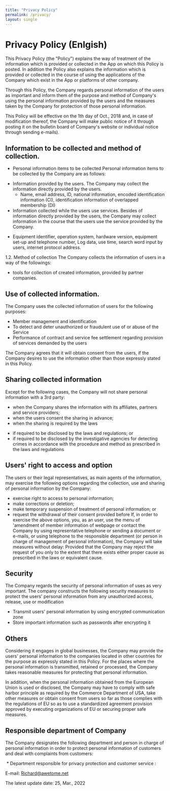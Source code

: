 ```yaml
---
title: "Privacy Policy"
permalink: /privacy/
layout: single
---
```


Privacy Policy (Enlgish)
=========================

This Privacy Policy (the "Policy") explains the way of treatment of the information which is provided or collected in the App on which this Policy is posted. In addition the Policy also explains the information which is provided or collected in the course of using the applications of the Company which exist in the App or platforms of other company.

Through this Policy, the Company regards personal information of the users as important and inform them of the purpose and method of Company's using the personal information provided by the users and the measures taken by the Company for protection of those personal information.

This Policy will be effective on the 1th day of Oct., 2018 and, in case of modification thereof, the Company will make public notice of it through posting it on the bulletin board of Company's website or individual notice through sending e-mails).
​

 Information to be collected and method of collection.
------------------------------------------------------
-  Personal information items to be collected Personal information items to be collected by the Company are as follows:
 * Information provided by the users.
   The Company may collect the information directly provided by the users.
   - Name, email address, ID, national information, encoded identification information (CI), identification information of overlapped membership (DI)
  * Information collected while the users use services.
    Besides of information directly provided by the users, the Company may collect information in the course that the users use the service provided by the Company.
   - Equipment identifier, operation system, hardware version, equipment set-up and telephone number, Log data, use time, search word input by users, internet protocol address.
 
1.2. Method of collection
  The Company collects the information of users in a way of the followings:
   - tools for collection of created information, provided by partner companies.


Use of collected information.
--------------------------------
 The Company uses the collected information of users for the following purposes:
 - Member management and identification
 - To detect and deter unauthorized or fraudulent use of or abuse of the Service
 - Performance of contract and service fee settlement regarding provision of services demanded by the users

  The Company agrees that it will obtain consent from the users, if the Company desires to use the information other than those expressly stated in this Policy.

 
Sharing collected information
------------------------------
 Except for the following cases, the Company will not share personal information with a 3rd party:
 * when the Company shares the information with its affiliates, partners and service providers;
 * when the users consent the sharing in advance;
 * when the sharing is required by the laws
 - if required to be disclosed by the laws and regulations; or
 - if required to be disclosed by the investigative agencies for detecting crimes in accordance with the procedure and method as prescribed in the laws and regulations

Users' right to access and option
-----------------------------------
 The users or their legal representatives, as main agents of the information, may exercise the following options regarding the collection, use and sharing of personal information by the Company:

 * exercise right to access to personal information;
 * make corrections or deletion;
 * make temporary suspension of treatment of personal information; or
 * request the withdrawal of their consent provided before
 If, in order to exercise the above options, you, as an user, use the menu of 'amendment of member information of webpage or contact the Company by using representative telephone or sending a document or e-mails, or using telephone to the responsible department (or person in charge of management of personal information), the Company will take measures without delay: Provided that the Company may reject the request of you only to the extent that there exists either proper cause as prescribed in the laws or equivalent cause.

Security
----------
 The Company regards the security of personal information of uses as very important. The company constructs the following security measures to protect the users' personal information from any unauthorized access, release, use or modification

 - Transmit users' personal information by using encrypted communication zone
 - Store important information such as passwords after encrypting it


Others
------- 
 Considering it engages in global businesses, the Company may provide the users' personal information to the companies located in other countries for the purpose as expressly stated in this Policy. For the places where the personal information is transmitted, retained or processed, the Company takes reasonable measures for protecting that personal information.

 In addition, when the personal information obtained from the European Union is used or disclosed, the Company may have to comply with safe harbor principle as required by the Commerce Department of USA, take other measures or obtain consent from users so far as those complies with the regulations of EU so as to use a standardized agreement provision approved by executing organizations of EU or securing proper safe measures.

 
Responsible department of Company
----------------------------------------
 The Company designates the following department and person in charge of personal information in order to protect personal information of customers and deal with complaints from customers:

​ * Department responsible for privacy protection and customer service :

E-mail: Richard@awetome.net

The latest update date: 25, Mar., 2022

